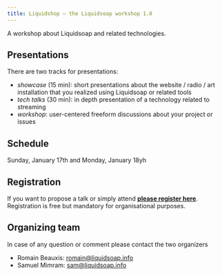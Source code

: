 ```yaml
---
title: Liquidshop – the Liquidsoap workshop 1.0
---
```


A workshop about Liquidsoap and related technologies.

Presentations
-------------

There are two tracks for presentations:

- _showcase_ (15 min): short presentations about the website / radio / art
  installation that you realized using Liquidsoap or related tools
- _tech talks_ (30 min): in depth presentation of a technology related to
  streaming
- _workshop_: user-centered freeform discussions about your project or issues

Schedule
--------

Sunday, January 17th and Monday, January 18yh

Registration
------------

If you want to propose a talk or simply attend [**please register
here**](https://forms.gle/HdGNLz5qM3HVU1ub7). Registration is free but mandatory
for organisational purposes.

Organizing team
---------------

In case of any question or comment please contact the two organizers

- Romain Beauxis: [romain@liquidsoap.info](mailto:romain@liquidsoap.info)
- Samuel Mimram: [sam@liquidsoap.info](mailto:sam@liquidsoap.info)
